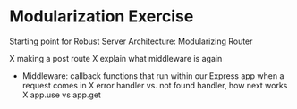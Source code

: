 # Modularization Exercise

Starting point for Robust Server Architecture: Modularizing Router

X making a post route
X explain what middleware is again
  - Middleware: callback functions that run within our Express app when a request comes in
X error handler vs. not found handler, how next works
X app.use vs app.get
